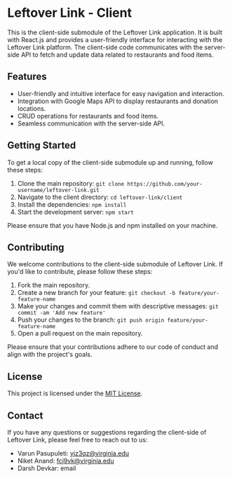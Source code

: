 # Leftover Link - Client

This is the client-side submodule of the Leftover Link application. It is built with React.js and provides a user-friendly interface for interacting with the Leftover Link platform. The client-side code communicates with the server-side API to fetch and update data related to restaurants and food items.

## Features

- User-friendly and intuitive interface for easy navigation and interaction.
- Integration with Google Maps API to display restaurants and donation locations.
- CRUD operations for restaurants and food items.
- Seamless communication with the server-side API.

## Getting Started

To get a local copy of the client-side submodule up and running, follow these steps:

1. Clone the main repository: `git clone https://github.com/your-username/leftover-link.git`
2. Navigate to the client directory: `cd leftover-link/client`
3. Install the dependencies: `npm install`
4. Start the development server: `npm start`

Please ensure that you have Node.js and npm installed on your machine.

## Contributing

We welcome contributions to the client-side submodule of Leftover Link. If you'd like to contribute, please follow these steps:

1. Fork the main repository.
2. Create a new branch for your feature: `git checkout -b feature/your-feature-name`
3. Make your changes and commit them with descriptive messages: `git commit -am 'Add new feature'`
4. Push your changes to the branch: `git push origin feature/your-feature-name`
5. Open a pull request on the main repository.

Please ensure that your contributions adhere to our code of conduct and align with the project's goals.

## License

This project is licensed under the [MIT License](../LICENSE).

## Contact

If you have any questions or suggestions regarding the client-side of Leftover Link, please feel free to reach out to us:

- Varun Pasupuleti: vjz3qz@virginia.edu
- Niket Anand: fcj9vk@virginia.edu
- Darsh Devkar: email
